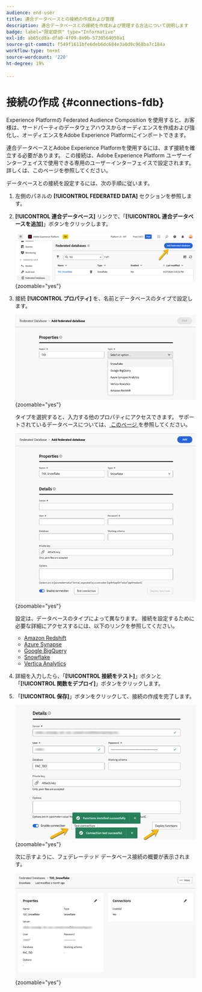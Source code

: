 ```yaml
---
audience: end-user
title: 連合データベースとの接続の作成および管理
description: 連合データベースとの接続を作成および管理する方法について説明します
badge: label="限定提供" type="Informative"
exl-id: ab65cd8a-dfa0-4f09-8e9b-5730564050a1
source-git-commit: f549f1611bfe6deb6dc684e3a0d9c968ba7c184a
workflow-type: tm+mt
source-wordcount: '220'
ht-degree: 19%

---
```


# 接続の作成 {#connections-fdb}

Experience Platformの Federated Audience Composition を使用すると、お客様は、サードパーティのデータウェアハウスからオーディエンスを作成および強化し、オーディエンスをAdobe Experience Platformにインポートできます。

連合データベースとAdobe Experience Platformを使用するには、まず接続を確立する必要があります。 この接続は、Adobe Experience Platform ユーザーインターフェイスで使用できる専用のユーザーインターフェイスで設定されます。詳しくは、このページを参照してください。

データベースとの接続を設定するには、次の手順に従います。

1. 左側のパネルの **[!UICONTROL FEDERATED DATA]** セクションを参照します。

1. **[!UICONTROL 連合データベース]** リンクで、「**[!UICONTROL 連合データベースを追加]**」ボタンをクリックします。

   ![](assets/connections_list.png){zoomable="yes"}

1. 接続 **[!UICONTROL プロパティ]** を、名前とデータベースのタイプで設定します。

   ![](assets/connections_name.png){zoomable="yes"}

   タイプを選択すると、入力する他のプロパティにアクセスできます。 サポートされているデータベースについては、[ このページ ](federated-db.md) を参照してください。

   ![](assets/connections_details.png){zoomable="yes"}

   設定は、データベースのタイプによって異なります。 接続を設定するために必要な詳細にアクセスするには、以下のリンクを参照してください。

   * [Amazon Redshift](federated-db.md#amazon-redshift)
   * [Azure Synapse](federated-db.md#azure-synapse-redshift)
   * [Google BigQuery](federated-db.md#google-big-query)
   * [Snowflake](federated-db.md#snowflake)
   * [Vertica Analytics](federated-db.md#vertica-analytics)

1. 詳細を入力したら、「**[!UICONTROL 接続をテスト]**」ボタンと「**[!UICONTROL 関数をデプロイ]**」ボタンをクリックします。

1. 「**[!UICONTROL 保存]**」ボタンをクリックして、接続の作成を完了します。

   ![](assets/connections_testdeploy.png){zoomable="yes"}

   次に示すように、フェデレーテッド データベース接続の概要が表示されます。

   ![](assets/connections_overview.png){zoomable="yes"}
